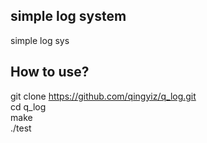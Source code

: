 ## simple log system
simple log sys

## How to use?

git clone https://github.com/qingyiz/q_log.git  
cd q_log  
make  
./test  



